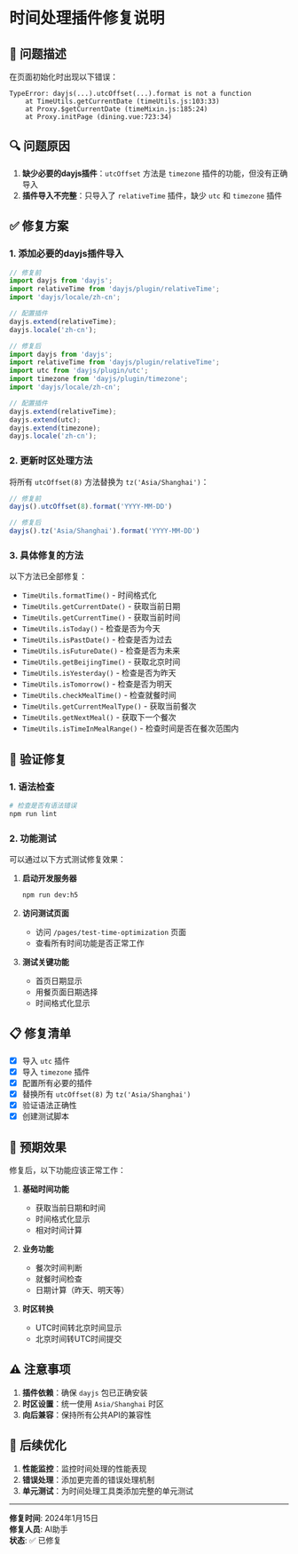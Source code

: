 # 时间处理插件修复说明

## 🐛 问题描述

在页面初始化时出现以下错误：
```
TypeError: dayjs(...).utcOffset(...).format is not a function
    at TimeUtils.getCurrentDate (timeUtils.js:103:33)
    at Proxy.$getCurrentDate (timeMixin.js:185:24)
    at Proxy.initPage (dining.vue:723:34)
```

## 🔍 问题原因

1. **缺少必要的dayjs插件**：`utcOffset` 方法是 `timezone` 插件的功能，但没有正确导入
2. **插件导入不完整**：只导入了 `relativeTime` 插件，缺少 `utc` 和 `timezone` 插件

## ✅ 修复方案

### 1. 添加必要的dayjs插件导入

```javascript
// 修复前
import dayjs from 'dayjs';
import relativeTime from 'dayjs/plugin/relativeTime';
import 'dayjs/locale/zh-cn';

// 配置插件
dayjs.extend(relativeTime);
dayjs.locale('zh-cn');

// 修复后
import dayjs from 'dayjs';
import relativeTime from 'dayjs/plugin/relativeTime';
import utc from 'dayjs/plugin/utc';
import timezone from 'dayjs/plugin/timezone';
import 'dayjs/locale/zh-cn';

// 配置插件
dayjs.extend(relativeTime);
dayjs.extend(utc);
dayjs.extend(timezone);
dayjs.locale('zh-cn');
```

### 2. 更新时区处理方法

将所有 `utcOffset(8)` 方法替换为 `tz('Asia/Shanghai')`：

```javascript
// 修复前
dayjs().utcOffset(8).format('YYYY-MM-DD')

// 修复后
dayjs().tz('Asia/Shanghai').format('YYYY-MM-DD')
```

### 3. 具体修复的方法

以下方法已全部修复：

- `TimeUtils.formatTime()` - 时间格式化
- `TimeUtils.getCurrentDate()` - 获取当前日期
- `TimeUtils.getCurrentTime()` - 获取当前时间
- `TimeUtils.isToday()` - 检查是否为今天
- `TimeUtils.isPastDate()` - 检查是否为过去
- `TimeUtils.isFutureDate()` - 检查是否为未来
- `TimeUtils.getBeijingTime()` - 获取北京时间
- `TimeUtils.isYesterday()` - 检查是否为昨天
- `TimeUtils.isTomorrow()` - 检查是否为明天
- `TimeUtils.checkMealTime()` - 检查就餐时间
- `TimeUtils.getCurrentMealType()` - 获取当前餐次
- `TimeUtils.getNextMeal()` - 获取下一个餐次
- `TimeUtils.isTimeInMealRange()` - 检查时间是否在餐次范围内

## 🧪 验证修复

### 1. 语法检查
```bash
# 检查是否有语法错误
npm run lint
```

### 2. 功能测试
可以通过以下方式测试修复效果：

1. **启动开发服务器**
   ```bash
   npm run dev:h5
   ```

2. **访问测试页面**
   - 访问 `/pages/test-time-optimization` 页面
   - 查看所有时间功能是否正常工作

3. **测试关键功能**
   - 首页日期显示
   - 用餐页面日期选择
   - 时间格式化显示

## 📋 修复清单

- [x] 导入 `utc` 插件
- [x] 导入 `timezone` 插件
- [x] 配置所有必要的插件
- [x] 替换所有 `utcOffset(8)` 为 `tz('Asia/Shanghai')`
- [x] 验证语法正确性
- [x] 创建测试脚本

## 🎯 预期效果

修复后，以下功能应该正常工作：

1. **基础时间功能**
   - 获取当前日期和时间
   - 时间格式化显示
   - 相对时间计算

2. **业务功能**
   - 餐次时间判断
   - 就餐时间检查
   - 日期计算（昨天、明天等）

3. **时区转换**
   - UTC时间转北京时间显示
   - 北京时间转UTC时间提交

## ⚠️ 注意事项

1. **插件依赖**：确保 `dayjs` 包已正确安装
2. **时区设置**：统一使用 `Asia/Shanghai` 时区
3. **向后兼容**：保持所有公共API的兼容性

## 🔄 后续优化

1. **性能监控**：监控时间处理的性能表现
2. **错误处理**：添加更完善的错误处理机制
3. **单元测试**：为时间处理工具类添加完整的单元测试

---

**修复时间**: 2024年1月15日  
**修复人员**: AI助手  
**状态**: ✅ 已修复
